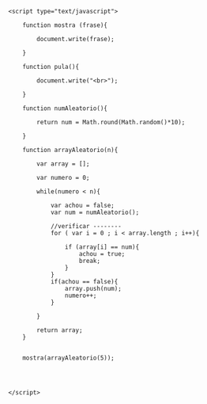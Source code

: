 <!DOCTYPE html>
<html>
<head>
	<meta charset="utf-8">
	<meta name="viewport" content="width=device-width, initial-scale=1">
	<title>array aleatorio</title>
</head>
<body>

	<script type="text/javascript">

		function mostra (frase){

			document.write(frase);

		}

		function pula(){

			document.write("<br>");

		}

		function numAleatorio(){

			return num = Math.round(Math.random()*10);

		}

		function arrayAleatorio(n){

			var array = [];

			var numero = 0;

			while(numero < n){

				var achou = false;
				var num = numAleatorio();

				//verificar --------
				for ( var i = 0 ; i < array.length ; i++){

					if (array[i] == num){
						achou = true;
						break;
					}
				}
				if(achou == false){
					array.push(num);
					numero++;
				}

			}

			return array;
		}


		mostra(arrayAleatorio(5));

		


	</script>

</body>
</html>
